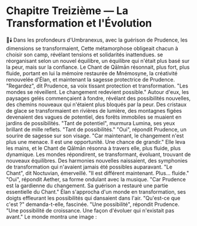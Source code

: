 # Chapitre Treizième — La Transformation et l'Évolution
🌌🕯️
Dans les profondeurs d'Umbranexus,
avec la guérison de Prudence,
les dimensions se transformaient,
Cette métamorphose obligeait chacun à choisir son camp, révélant tensions et solidarités inattendues.
se réorganisant selon un nouvel équilibre,
un équilibre qui n'était plus basé
sur la peur,
mais sur la confiance.
Le Chant de Qālmān résonnait,
plus fort,
plus fluide,
portant en lui la mémoire restaurée
de Mnémosyne,
la créativité renouvelée d'Élan,
et maintenant la sagesse protectrice
de Prudence.
"Regardez",
dit Prudence,
sa voix tissant protection et transformation.
"Les mondes se réveillent.
Le changement redevient possible."
Autour d'eux,
les paysages gelés
commençaient à fondre,
révélant des possibilités nouvelles,
des chemins nouveaux
qui n'étaient plus bloqués
par la peur.
Des cristaux de glace
se transformaient en rivières de lumière,
des montagnes figées
devenaient des vagues de potentiel,
des forêts immobiles
se muaient en jardins de possibilités.
"Tant de potentiel",
murmura Lumina,
ses yeux brillant de mille reflets.
"Tant de possibilités."
"Oui",
répondit Prudence,
un sourire de sagesse sur son visage.
"Car maintenant,
le changement n'est plus une menace.
Il est une opportunité.
Une chance de grandir."
Elle leva les mains,
et le Chant de Qālmān résonna
à travers elle,
plus fluide,
plus dynamique.
Les mondes répondirent,
se transformant,
évoluant,
trouvant de nouveaux équilibres.
Des harmonies nouvelles naissaient,
des symphonies de transformation
qui n'avaient jamais été possibles
auparavant.
"Le Chant",
dit Noctuvian,
émerveillé.
"Il est différent maintenant.
Plus... fluide."
"Oui",
répondit Aether,
sa forme ondulant avec la musique.
"Car Prudence est la gardienne
du changement.
Sa guérison a restauré
une partie essentielle du Chant."
Élan s'approcha
d'un monde en transformation,
ses doigts effleurant
les possibilités qui dansaient
dans l'air.
"Qu'est-ce que c'est ?"
demanda-t-elle,
fascinée.
"Une possibilité",
répondit Prudence.
"Une possibilité de croissance.
Une façon d'évoluer
qui n'existait pas avant."
Le monde montra une image :
